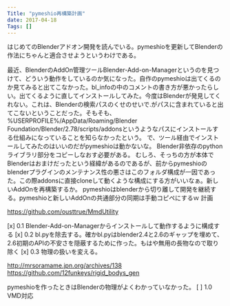 ```yaml
---
Title: "pymeshio再構築計画"
date: 2017-04-18
Tags: []
---
```


はじめてのBlenderアドオン開発を読んでいる。pymeshioを更新してBlenderの作法にちゃんと適合させようというわけである。

最近、BlenderのAddOn管理ツールBlender-Add-on-Managerというのを見つけて、どういう動作をしているのか気になった。自作のpymeshioは出てくるのか見てみると出てこなかった。bl_infoの中のコメントの書き方が悪かったらしい。出てくるように直してインストールしてみた。今度はBlenderが発見してくれない。これは、Blenderの検索パスのくせのせいで.がパスに含まれていると出てこないということだった。そもそも、%USERPROFILE%/AppData/Roaming/Blender Foundation/Blender/2.78/scripts/addonsというようなパスにインストールする仕組みになっていることを知らなかったという。
で、ツール経由でインストールしてみたのはいいのだがpymeshioは動かないな。
Blender非依存のpythonライブラリ部分をコピーしなおす必要がある。
むしろ、そっちの方が本体でBlenderはおまけだったという経緯があるのであるが、前からpymeshioのblenderプラグインのメンテナンス性の悪さはこのフォルダ構成が一因であった。この際addonsに直接cloneして動くような構成にする方がいいなぁ。新しいAddOnを再構築するか。
pymeshioはblenderから切り離して開発を継続する。pymeshioと新しいAddOnの共通部分の同期は手動コピペにするｗ
計画

https://github.com/ousttrue/MmdUtility

[x] 0.1
Blender-Add-on-Managerからインストールして動作するように構成する
[x] 0.2
bl.pyを除去する。確かbl.pyはblender2.4と2.6のギャップを埋めて、2.6初期のAPIの不安さを隠蔽するために作った。もはや無用の長物なので取り除く
[x] 0.3
物理の扱いを変える。

http://mrsoramame.jpn.org/archives/138
https://github.com/12funkeys/rigid_bodys_gen

pymeshioを作ったときはBlenderの物理がよくわかっていなかった。
[ ] 1.0
VMD対応
